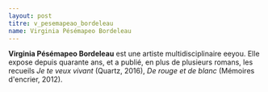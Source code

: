 ```yaml
---
layout: post
titre: v_pesemapeao_bordeleau
name: Virginia Pésémapeo Bordeleau
---
```

**Virginia Pésémapeo Bordeleau** est une artiste multidisciplinaire eeyou. Elle expose depuis quarante ans, et a publié, en plus de plusieurs romans, les recueils *Je te veux vivant* (Quartz, 2016), *De rouge et de blanc* (Mémoires d'encrier, 2012).